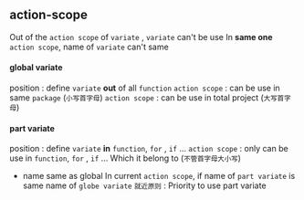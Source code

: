 ##  action-scope 
Out of the `action scope` of `variate` , `variate` can't be use
In **same one** `action scope`, name of `variate` can't same

####    global variate
position : define `variate` **out** of all `function`
`action scope` : can be use in same `package` (`小写首字母`)
`action scope` : can be use in total project (`大写首字母`)


####    part variate
position : define `variate` **in** `function`, `for` , `if` ...
`action scope` : only can be use in `function`, `for` , `if` ... Which it belong to (`不管首字母大小写`)

* name same as global
In current `action scope`, if name of `part variate` is same name of `globe variate` 
`就近原则` : Priority to use part variate 
